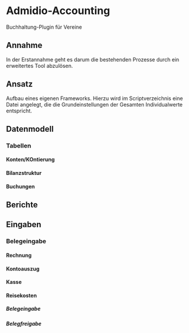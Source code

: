 # Admidio-Accounting
Buchhaltung-Plugin für Vereine
## Annahme
In der Erstannahme geht es darum die bestehenden Prozesse durch ein erweitertes Tool abzulösen.
## Ansatz
Aufbau eines eigenen Frameworks. Hierzu wird im Scriptverzeichnis eine Datei angelegt, die die Grundeinstellungen der Gesamten Individualwerte entspricht.
## Datenmodell

### Tabellen

#### Konten/KOntierung

#### Bilanzstruktur

#### Buchungen

## Berichte

## Eingaben

### Belegeingabe

#### Rechnung

#### Kontoauszug

#### Kasse

#### Reisekosten

##### Belegeingabe

##### Belegfreigabe


